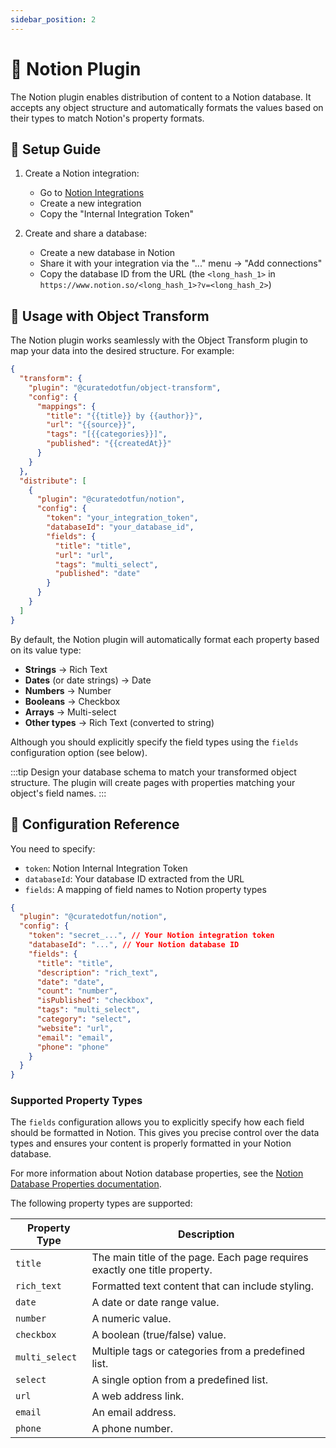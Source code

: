```yaml
---
sidebar_position: 2
---
```


# 📝 Notion Plugin

The Notion plugin enables distribution of content to a Notion database. It accepts any object structure and automatically formats the values based on their types to match Notion's property formats.

## 🔧 Setup Guide

1. Create a Notion integration:
   - Go to [Notion Integrations](https://www.notion.so/my-integrations)
   - Create a new integration
   - Copy the "Internal Integration Token"

2. Create and share a database:
   - Create a new database in Notion
   - Share it with your integration via the "..." menu → "Add connections"
   - Copy the database ID from the URL (the `<long_hash_1>` in `https://www.notion.so/<long_hash_1>?v=<long_hash_2>`)

## 📝 Usage with Object Transform

The Notion plugin works seamlessly with the Object Transform plugin to map your data into the desired structure. For example:

```json
{
  "transform": {
    "plugin": "@curatedotfun/object-transform",
    "config": {
      "mappings": {
        "title": "{{title}} by {{author}}",
        "url": "{{source}}",
        "tags": "[{{categories}}]",
        "published": "{{createdAt}}"
      }
    }
  },
  "distribute": [
    {
      "plugin": "@curatedotfun/notion",
      "config": {
        "token": "your_integration_token",
        "databaseId": "your_database_id",
        "fields": {
          "title": "title",
          "url": "url",
          "tags": "multi_select",
          "published": "date"
        }
      }
    }
  ]
}
```

By default, the Notion plugin will automatically format each property based on its value type:

- **Strings** → Rich Text
- **Dates** (or date strings) → Date
- **Numbers** → Number
- **Booleans** → Checkbox
- **Arrays** → Multi-select
- **Other types** → Rich Text (converted to string)

Although you should explicitly specify the field types using the `fields` configuration option (see below).

:::tip
Design your database schema to match your transformed object structure. The plugin will create pages with properties matching your object's field names.
:::

## 📝 Configuration Reference

You need to specify:

- `token`: Notion Internal Integration Token
- `databaseId`: Your database ID extracted from the URL
- `fields`: A mapping of field names to Notion property types

```json
{
  "plugin": "@curatedotfun/notion",
  "config": {
    "token": "secret_...", // Your Notion integration token
    "databaseId": "...", // Your Notion database ID
    "fields": {
      "title": "title",
      "description": "rich_text",
      "date": "date",
      "count": "number",
      "isPublished": "checkbox",
      "tags": "multi_select",
      "category": "select",
      "website": "url",
      "email": "email",
      "phone": "phone"
    }
  }
}
```

### Supported Property Types

The `fields` configuration allows you to explicitly specify how each field should be formatted in Notion. This gives you precise control over the data types and ensures your content is properly formatted in your Notion database.

For more information about Notion database properties, see the [Notion Database Properties documentation](https://www.notion.com/help/database-properties).

The following property types are supported:

| Property Type | Description |
|---------------|-------------|
| `title` | The main title of the page. Each page requires exactly one title property. |
| `rich_text` | Formatted text content that can include styling. |
| `date` | A date or date range value. |
| `number` | A numeric value. |
| `checkbox` | A boolean (true/false) value. |
| `multi_select` | Multiple tags or categories from a predefined list. |
| `select` | A single option from a predefined list. |
| `url` | A web address link. |
| `email` | An email address. |
| `phone` | A phone number. |
